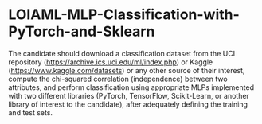 # LOIAML-MLP-Classification-with-PyTorch-and-Sklearn
The candidate should download a classification dataset from the UCI repository (https://archive.ics.uci.edu/ml/index.php) or Kaggle (https://www.kaggle.com/datasets) or any other source of their interest, compute the chi-squared correlation (independence) between two attributes, and perform classification using appropriate MLPs implemented with two different libraries (PyTorch, TensorFlow, Scikit-Learn, or another library of interest to the candidate), after adequately defining the training and test sets.
